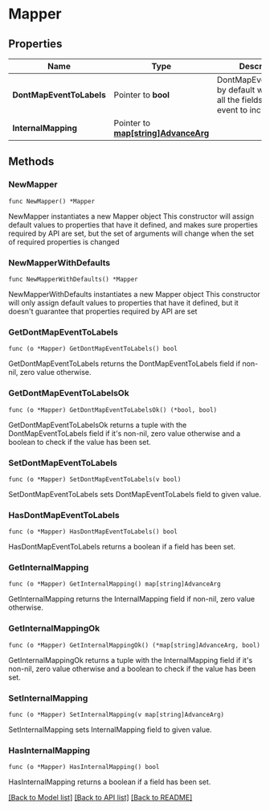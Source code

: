 # Mapper

## Properties

Name | Type | Description | Notes
------------ | ------------- | ------------- | -------------
**DontMapEventToLabels** | Pointer to **bool** | DontMapEventToLabels by default we will map all the fields of the event to incident labels | [optional] 
**InternalMapping** | Pointer to [**map[string]AdvanceArg**](AdvanceArg.md) |  | [optional] 

## Methods

### NewMapper

`func NewMapper() *Mapper`

NewMapper instantiates a new Mapper object
This constructor will assign default values to properties that have it defined,
and makes sure properties required by API are set, but the set of arguments
will change when the set of required properties is changed

### NewMapperWithDefaults

`func NewMapperWithDefaults() *Mapper`

NewMapperWithDefaults instantiates a new Mapper object
This constructor will only assign default values to properties that have it defined,
but it doesn't guarantee that properties required by API are set

### GetDontMapEventToLabels

`func (o *Mapper) GetDontMapEventToLabels() bool`

GetDontMapEventToLabels returns the DontMapEventToLabels field if non-nil, zero value otherwise.

### GetDontMapEventToLabelsOk

`func (o *Mapper) GetDontMapEventToLabelsOk() (*bool, bool)`

GetDontMapEventToLabelsOk returns a tuple with the DontMapEventToLabels field if it's non-nil, zero value otherwise
and a boolean to check if the value has been set.

### SetDontMapEventToLabels

`func (o *Mapper) SetDontMapEventToLabels(v bool)`

SetDontMapEventToLabels sets DontMapEventToLabels field to given value.

### HasDontMapEventToLabels

`func (o *Mapper) HasDontMapEventToLabels() bool`

HasDontMapEventToLabels returns a boolean if a field has been set.

### GetInternalMapping

`func (o *Mapper) GetInternalMapping() map[string]AdvanceArg`

GetInternalMapping returns the InternalMapping field if non-nil, zero value otherwise.

### GetInternalMappingOk

`func (o *Mapper) GetInternalMappingOk() (*map[string]AdvanceArg, bool)`

GetInternalMappingOk returns a tuple with the InternalMapping field if it's non-nil, zero value otherwise
and a boolean to check if the value has been set.

### SetInternalMapping

`func (o *Mapper) SetInternalMapping(v map[string]AdvanceArg)`

SetInternalMapping sets InternalMapping field to given value.

### HasInternalMapping

`func (o *Mapper) HasInternalMapping() bool`

HasInternalMapping returns a boolean if a field has been set.


[[Back to Model list]](../README.md#documentation-for-models) [[Back to API list]](../README.md#documentation-for-api-endpoints) [[Back to README]](../README.md)


